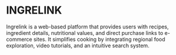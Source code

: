# INGRELINK
 Ingrelink is a web-based platform that provides users with recipes, ingredient details, nutritional values, and  direct purchase links to e-commerce sites. It simplifies cooking by integrating regional food exploration, video tutorials, and an intuitive search system.
